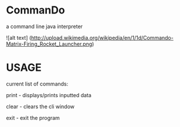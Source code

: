 CommanDo
========

a command line java interpreter

![alt text] (http://upload.wikimedia.org/wikipedia/en/1/1d/Commando-Matrix-Firing_Rocket_Launcher.png)

USAGE
========

current list of commands:

print - displays/prints inputted data

clear - clears the cli window

exit - exit the program
